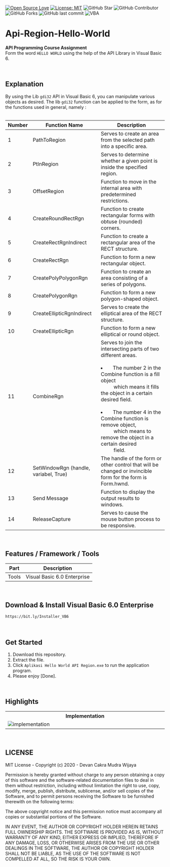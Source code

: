 [![Open Source Love](https://badges.frapsoft.com/os/v1/open-source.svg?style=flat)](https://github.com/ellerbrock/open-source-badges/)
[![License: MIT](https://img.shields.io/badge/License-MIT-blue.svg?logo=github&color=%23F7DF1E)](https://github.com/devancakra/Api-Region-Hello-World)
![GitHub Star](https://img.shields.io/github/stars/devancakra/Api-Region-Hello-World.svg?color=FF69B4)
![GitHub Contributor](https://img.shields.io/github/contributors/devancakra/Api-Region-Hello-World.svg?color=FF8C00)
![GitHub Forks](https://img.shields.io/github/forks/devancakra/Api-Region-Hello-World.svg?color=00CED1)
![GitHub last commit](https://img.shields.io/github/last-commit/devancakra/Api-Region-Hello-World)
![VBA](https://img.shields.io/badge/Uses-Visual%20Basic%206-blue.svg?&style=flat&logo=microsoftvisualbasic)

# Api-Region-Hello-World
<strong>API Programming Course Assignment</strong><br>
Form the word ``` HELLO WORLD ``` using the help of the API Library in Visual Basic 6.

<br>

## Explanation
By using the Lib ``` gdi32 ``` API in Visual Basic 6, you can manipulate various objects as desired. The lib ``` gdi32 ``` function can be applied to the form, as for the functions used in general, namely :<br><br>

| Number | Function Name | Description |
| --- | --- | --- |
| 1 | PathToRegion | Serves to create an area from the selected path into a specific area. |
| 2 | PtlnRegion | Serves to determine whether a given point is inside the specified region. |
| 3 | OffsetRegion | Function to move in the internal area with predetermined restrictions. |
| 4 | CreateRoundRectRgn | Function to create rectangular forms with obtuse (rounded) corners. |
| 5 | CreateRectRgnIndirect | Function to create a rectangular area of the RECT structure. |
| 6 | CreateRectRgn | Function to form a new rectangular object. |
| 7 | CreatePolyPolygonRgn | Function to create an area consisting of a series of polygons. |
| 8 | CreatePolygonRgn | Function to form a new polygon-shaped object. |
| 9 | CreateEllipticRgnIndirect | Serves to create the elliptical area of the RECT structure. |
| 10 | CreateEllipticRgn | Function to form a new elliptical or round object. |
| 11 | CombineRgn | Serves to join the intersecting parts of two different areas.<br><br><li>&emsp;The number 2 in the Combine function is a fill object<br>&emsp;&emsp;&nbsp;&nbsp;which means it fills the object in a certain desired field.</li><br><li>&emsp;The number 4 in the Combine function is remove object,<br>&emsp;&emsp;&nbsp;&nbsp;which means to remove the object in a certain desired<br>&emsp;&emsp;&nbsp;&nbsp;field.</li> |
| 12 | SetWindowRgn (handle, variabel, True) | The handle of the form or other control that will be changed or invincible form for the form is Form.hwnd. |
| 13 | Send Message | Function to display the output results to windows. |
| 14 | ReleaseCapture | Serves to cause the mouse button process to be responsive. |

<br>

## Features / Framework / Tools
| Part | Description |
| --- | --- |
| Tools | Visual Basic 6.0 Enterprise |

<br>

## Download & Install Visual Basic 6.0 Enterprise
```bash
https://bit.ly/Installer_VB6
```

<br>

## Get Started
1. Download this repository.<br>
2. Extract the file.<br>
3. Click ``` Aplikasi Hello World API Region.exe ``` to run the application program.<br>
4. Please enjoy [Done].

<br>

## Highlights
<table>
<tr>
<th width="840">Implementation</th>
</tr>
<tr>
<td><img src="https://user-images.githubusercontent.com/54527592/101258632-59e7a300-3756-11eb-9db8-4d554fe43307.jpg" alt="implementation"></td>
</tr>
</table>

<br>

## LICENSE
MIT License - Copyright (c) 2020 - Devan Cakra Mudra Wijaya

Permission is hereby granted without charge to any person obtaining a copy of this software and the software-related documentation files to deal in them without restriction, including without limitation the right to use, copy, modify, merge, publish, distribute, sublicense, and/or sell copies of the Software, and to permit persons receiving the Software to be furnished therewith on the following terms:

The above copyright notice and this permission notice must accompany all copies or substantial portions of the Software.

IN ANY EVENT, THE AUTHOR OR COPYRIGHT HOLDER HEREIN RETAINS FULL OWNERSHIP RIGHTS. THE SOFTWARE IS PROVIDED AS IS, WITHOUT WARRANTY OF ANY KIND, EITHER EXPRESS OR IMPLIED, THEREFORE IF ANY DAMAGE, LOSS, OR OTHERWISE ARISES FROM THE USE OR OTHER DEALINGS IN THE SOFTWARE, THE AUTHOR OR COPYRIGHT HOLDER SHALL NOT BE LIABLE, AS THE USE OF THE SOFTWARE IS NOT COMPELLED AT ALL, SO THE RISK IS YOUR OWN.
